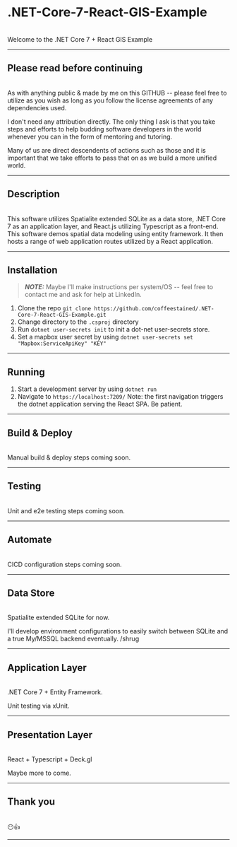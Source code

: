 # .NET-Core-7-React-GIS-Example

\
Welcome to the .NET Core 7 + React GIS Example

---

## Please read before continuing

\
As with anything public & made by me on this GITHUB -- please feel free to utilize as you wish as long as you follow the license agreements of any dependencies used.

I don't need any attribution directly. The only thing I ask is that you take steps and efforts to help budding software developers in the world whenever you can in the form of mentoring and tutoring.

Many of us are direct descendents of actions such as those and it is important that we take efforts to pass that on as we build a more unified world.

---

## Description

\
This software utilizes Spatialite extended SQLite as a data store, .NET Core 7 as an application layer, and React.js utilizing Typescript as a front-end. This software demos spatial data modeling using entity framework. It then hosts a range of web application routes utilized by a React application.

---

## Installation

> **_NOTE:_**  Maybe I'll make instructions per system/OS -- feel free to contact me and ask for help at LinkedIn.

1. Clone the repo `git clone https://github.com/coffeestained/.NET-Core-7-React-GIS-Example.git`
2. Change directory to the `.csproj` directory
3. Run `dotnet user-secrets init` to init a dot-net user-secrets store.
4. Set a mapbox user secret by using `dotnet user-secrets set "Mapbox:ServiceApiKey" "KEY"`

---

## Running

1. Start a development server by using `dotnet run`
2. Navigate to `https://localhost:7209/` Note: the first navigation triggers the dotnet application serving the React SPA. Be patient.

---

## Build & Deploy

\
Manual build & deploy steps coming soon.

---

## Testing

\
Unit and e2e testing steps coming soon.

---

## Automate

\
CICD configuration steps coming soon.

---

## Data Store

\
Spatialite extended SQLite for now.

I'll develop environment configurations to easily switch between SQLite and a true My/MSSQL backend eventually. /shrug

---

## Application Layer

\
.NET Core 7 + Entity Framework.

Unit testing via xUnit.

---

## Presentation Layer

\
React + Typescript + Deck.gl

Maybe more to come.

---

## Thank you

\
😶👍

---

